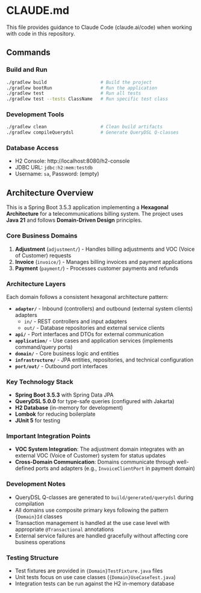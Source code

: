 # CLAUDE.md

This file provides guidance to Claude Code (claude.ai/code) when working with code in this repository.

## Commands

### Build and Run
```bash
./gradlew build                    # Build the project
./gradlew bootRun                  # Run the application
./gradlew test                     # Run all tests
./gradlew test --tests ClassName   # Run specific test class
```

### Development Tools
```bash
./gradlew clean                    # Clean build artifacts
./gradlew compileQuerydsl          # Generate QueryDSL Q-classes
```

### Database Access
- H2 Console: http://localhost:8080/h2-console
- JDBC URL: `jdbc:h2:mem:testdb`
- Username: `sa`, Password: (empty)

## Architecture Overview

This is a Spring Boot 3.5.3 application implementing a **Hexagonal Architecture** for a telecommunications billing system. The project uses **Java 21** and follows **Domain-Driven Design** principles.

### Core Business Domains

1. **Adjustment** (`adjustment/`) - Handles billing adjustments and VOC (Voice of Customer) requests
2. **Invoice** (`invoice/`) - Manages billing invoices and payment applications
3. **Payment** (`payment/`) - Processes customer payments and refunds

### Architecture Layers

Each domain follows a consistent hexagonal architecture pattern:

- **`adapter/`** - Inbound (controllers) and outbound (external system clients) adapters
  - `in/` - REST controllers and input adapters
  - `out/` - Database repositories and external service clients
- **`api/`** - Port interfaces and DTOs for external communication
- **`application/`** - Use cases and application services (implements command/query ports)
- **`domain/`** - Core business logic and entities
- **`infrastructure/`** - JPA entities, repositories, and technical configuration
- **`port/out/`** - Outbound port interfaces

### Key Technology Stack

- **Spring Boot 3.5.3** with Spring Data JPA
- **QueryDSL 5.0.0** for type-safe queries (configured with Jakarta)
- **H2 Database** (in-memory for development)
- **Lombok** for reducing boilerplate
- **JUnit 5** for testing

### Important Integration Points

- **VOC System Integration**: The adjustment domain integrates with an external VOC (Voice of Customer) system for status updates
- **Cross-Domain Communication**: Domains communicate through well-defined ports and adapters (e.g., `InvoiceClientPort` in payment domain)

### Development Notes

- QueryDSL Q-classes are generated to `build/generated/querydsl` during compilation
- All domains use composite primary keys following the pattern `{Domain}Id` classes
- Transaction management is handled at the use case level with appropriate `@Transactional` annotations
- External service failures are handled gracefully without affecting core business operations

### Testing Structure

- Test fixtures are provided in `{Domain}TestFixture.java` files
- Unit tests focus on use case classes (`{Domain}UseCaseTest.java`)
- Integration tests can be run against the H2 in-memory database